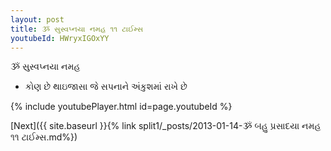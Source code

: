 ```yaml
---
layout: post
title: ૐ સુસ્વપ્નયા નમહ ૧૧ ટાઈમ્સ
youtubeId: HWryxIGOxYY
---
```

 
 
 ૐ સુસ્વપ્નયા નમહ  
 
 -  કોણ છે થાઇજાસા જે સપનાને અંકુશમાં રાખે છે 
 
  
 
  
 
 
 
 
 
 


{% include youtubePlayer.html id=page.youtubeId %}
 
[Next]({{ site.baseurl }}{% link  split1/_posts/2013-01-14-ૐ બહુ પ્રસાદયા નમહ ૧૧ ટાઈમ્સ.md%})
 
